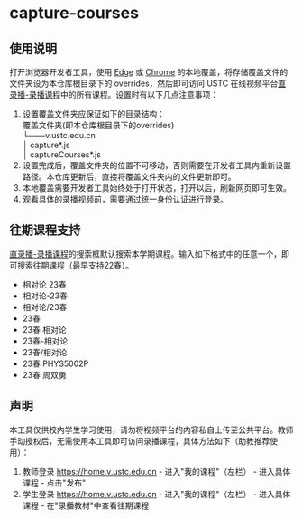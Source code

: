 # capture-courses

## 使用说明
打开浏览器开发者工具，使用 [Edge](https://learn.microsoft.com/en-us/microsoft-edge/devtools-guide-chromium/javascript/overrides) 或 [Chrome](https://developer.chrome.com/docs/devtools/overrides?hl=zh-cn) 的本地覆盖，将存储覆盖文件的文件夹设为本仓库根目录下的 overrides，然后即可访问 USTC 在线视频平台[直录播-录播课程](https://v.ustc.edu.cn/capture-course/)中的所有课程。设置时有以下几点注意事项：
1. 设置覆盖文件夹应保证如下的目录结构：  
   覆盖文件夹(即本仓库根目录下的overrides)  
   └───v.ustc.edu.cn  
       │   capture*.js  
       │   captureCourses*.js  
2. 设置完成后，覆盖文件夹的位置不可移动，否则需要在开发者工具内重新设置路径。本仓库更新后，直接将覆盖文件夹内的文件更新即可。
3. 本地覆盖需要开发者工具始终处于打开状态，打开以后，刷新网页即可生效。
4. 观看具体的录播视频前，需要通过统一身份认证进行登录。

## 往期课程支持
[直录播-录播课程](https://v.ustc.edu.cn/capture-course/)的搜索框默认搜索本学期课程。输入如下格式中的任意一个，即可搜索往期课程（最早支持22春）。
- 相对论 23春
- 相对论-23春
- 相对论/23春
- 23春
- 23春 相对论
- 23春-相对论
- 23春/相对论
- 23春 PHYS5002P
- 23春 周双勇

## 声明
本工具仅供校内学生学习使用，请勿将视频平台的内容私自上传至公共平台。教师手动授权后，无需使用本工具即可访问录播课程，具体方法如下（助教推荐使用）：
   1. 教师登录 https://home.v.ustc.edu.cn - 进入"我的课程"（左栏） - 进入具体课程 - 点击"发布"
   2. 学生登录 https://home.v.ustc.edu.cn - 进入"我的课程"（左栏） - 进入具体课程 - 在"录播教材"中查看往期课程
